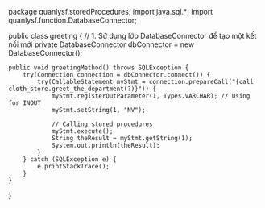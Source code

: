 package quanlysf.storedProcedures;
import java.sql.*;
import quanlysf.function.DatabaseConnector;

public class greeting {
    // 1. Sử dụng lớp DatabaseConnector để tạo một kết nối mới
    private DatabaseConnector dbConnector = new DatabaseConnector();
    
    public void greetingMethod() throws SQLException {
        try(Connection connection = dbConnector.connect()) {
            try(CallableStatement myStmt = connection.prepareCall("{call cloth_store.greet_the_department(?)}")) {
                myStmt.registerOutParameter(1, Types.VARCHAR); // Using for INOUT
                myStmt.setString(1, "NV");

                // Calling stored procedures
                myStmt.execute();
                String theResult = myStmt.getString(1);
                System.out.println(theResult);   
            }
        } catch (SQLException e) {
            e.printStackTrace();
        }
    }
}
